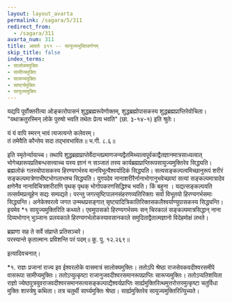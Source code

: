 ```yaml
---
layout: layout_avarta
permalink: /sagara/5/311
redirect_from:
  - /sagara/311
avarta_num: 311
title: आवर्तः ३११ -- सायुज्यभुक्तिवर्णनम्
skip_title: false
index_terms:
- सालोक्यमुक्तिः
- सामीप्यमुक्तिः
- सारूप्यमुक्तिः
- साष्टर्यमुक्तिः
- सायुज्यमुक्तिः
---
```


यद्यपि पूर्वोक्तरीत्या ओङ्कारोपासनं शुद्धब्रह्मरूपेणोक्तम्, शुद्धब्रह्मोपासकस्य
शुद्धब्रह्मप्राप्तिरेवोचिता। "यथाक्रतुरस्मिन् लोके पुरुषो भवति तथेतः प्रेत्य
भवति" (छा. ३-१४-१) इति श्रुतेः।

यं यं वापि स्मरन् भावं त्यजत्यन्ते कलेवरम्।  
तं तमेवैति कौन्तेय सदा तद्भावभावितः॥ भ.गी. ८.६॥

इति स्मृतेर्न्यायाच्च। तथापि शुद्धब्रह्मप्राप्तेर्वेदान्तप्रमाणजन्यद्वैतमिथ्यात्वपूर्वकाद्वैतज्ञानमात्रसाध्यत्वात् भोगेच्छारूपप्रतिबन्धसत्त्वाच्च यस्य ज्ञानं न सञ्जातं तस्य कार्यब्रह्मप्राप्तिरूपसायुज्यमुक्तिरेव सिद्ध्यति। ब्रह्मलोकं गतस्योपासकस्य हिरण्यगर्भस्य
मानविभूत्यैश्वर्यादिकं सिद्ध्यति। सत्यसङ्कल्पत्वमिच्छानुरूपं शरीरं सङ्कल्पमात्रेणाभीष्टभोगलाभश्च सिद्ध्यति। युगपदेव नानाशरीरैर्नानाभोगानुभवेच्छायां
सत्यां सङ्कल्पमात्रादेव क्षणेनैव नानाविचित्रशरीराणि पृथक् पृथक् भोगोपकरणसिद्धिश्च भवति।
किं बहुना
। यद्यत्सङ्कल्पयति तत्सर्वमप्रत्यूहेन
सद्यः सम्पद्यते। परन्तु जगत्सृष्टिपालनसंहरणव्यतिरिक्ताः सर्वा विभूतयो हिरण्यगर्भसमाः सिद्ध्यन्ति। अनेकेश्वरत्वे जगत उन्मथप्रसङ्गात् सृष्ट्यादित्रिकातिरिक्तसकलैश्वर्याण्युपासकस्य सिद्ध्यन्ति। इयमेव *१ सायुज्यमुक्तिरिति कथ्यते।
एवमुपासको हिरण्यगर्भसमः सन् चिरकालं सङ्कल्पमात्रसिद्धान् नाना दिव्यभोगान् भुञ्जानः प्रलयकाले हिरण्यगर्भलोकस्यावसानकाले समुदिताद्वैतात्मज्ञानो विदेहमोक्षं लभते।

ब्रह्मणा सह ते सर्वे संप्राप्ते प्रतिसञ्चरे।  
परस्यान्ते कृतात्मानः प्रविशन्ति परं पदम्॥ कू. पु. १२.२६९॥

इत्यादिवचनात्।

<div class="footnote" markdown="1">
*१. राज्ञः प्रजानां राज्य इव ईश्वरलोके वासमात्रं सालोक्यमुक्तिः। ततोऽपि
श्रेष्ठा राजसेवकवदीश्वरसमीपे वासरूपा सामीप्यमुक्तिः। ततोऽप्युत्कृष्टा राजानुजवदीश्वरसमानरूपप्राप्तिः सारूप्यमुक्तिः। ततोऽप्यतिशयिता राज्ञो ज्येष्ठपुत्रयुवराजवदीश्वरसमानसत्यसङ्कल्पाद्यैश्वर्यप्राप्तिः सार्ह्यमुक्तिरित्थमुत्तरोत्तरमुत्कृष्टा चतुर्विधा मुक्तिः
शास्त्रेषु कथिता। तत्र चतुर्थी सार्घ्यमुक्तिः श्रेष्ठा। सार्ह्यमुक्तिरेव सायुज्यमुक्तिरित्युिच्यते।
</div>
